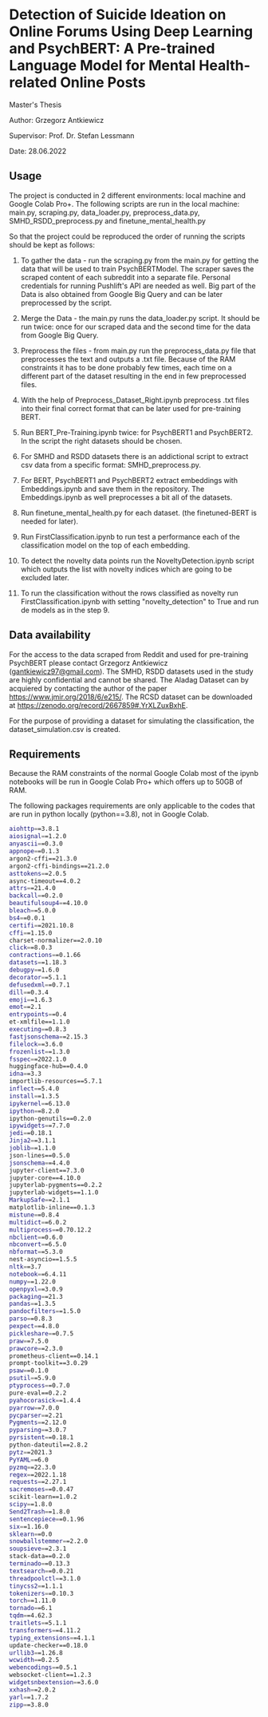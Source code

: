 # Detection of Suicide Ideation on Online Forums Using Deep Learning and PsychBERT: A Pre-trained Language Model for Mental Health-related Online Posts

Master's Thesis

Author: Grzegorz Antkiewicz

Supervisor: Prof. Dr. Stefan Lessmann

Date: 28.06.2022

## Usage

The project is conducted in 2 different environments: local machine and Google Colab Pro+. The following scripts are run in the local machine: main.py, scraping.py, data_loader.py, preprocess_data.py, SMHD_RSDD_preprocess.py and finetune_mental_health.py 

So that the project could be reproduced the order of running the scripts should be kept as follows:

1. To gather the data - run the scraping.py from the main.py for getting the data that will be used to train PsychBERTModel. The scraper saves the scraped content of each subreddit into a separate file. Personal credentials for running Pushlift's API are needed as well. Big part of the Data is also obtained from Google Big Query and can be later preprocessed by the script.
2. Merge the Data - the main.py runs the data_loader.py script. It should be run twice: once for our scraped data and the second time for the data from Google Big Query. 
3. Preprocess the files - from main.py run the preprocess_data.py file that preprocesses the text and outputs a .txt file. Because of the RAM constraints it has to be done probably few times, each time on a different part of the dataset resulting in the end in few preprocessed files. 

4. With the help of Preprocess_Dataset_Right.ipynb preprocess .txt files into their final correct format that can be later used for pre-training BERT.

5. Run BERT_Pre-Training.ipynb twice: for PsychBERT1 and PsychBERT2. In the script the right datasets should be chosen.
6. For SMHD and RSDD datasets there is an addictional script to extract csv data from a specific format: SMHD_preprocess.py.
7. For BERT, PsychBERT1 and PsychBERT2 extract embeddings with Embeddings.ipynb and save them in the repository. The Embeddings.ipynb as well preprocesses a bit all of the datasets.
8. Run finetune_mental_health.py for each dataset. (the finetuned-BERT is needed for later).
9. Run FirstClassification.ipynb to run test a performance each of the classification model on the top of each embedding.

10. To detect the novelty data points run the NoveltyDetection.ipynb script which outputs the list with novelty indices which are going to be excluded later. 
11. To run the classification without the rows classified as novelty run FirstClassification.ipynb with setting "novelty_detection" to True and run de models as in the step 9. 

## Data availability 

For the access to the data scraped from Reddit and used for pre-training PsychBERT please contact Grzegorz Antkiewicz (gantkiewicz97@gmail.com).
The SMHD, RSDD datasets used in the study are highly confidential and cannot be shared. The Aladag Dataset can by acquiered by contacting the author of the paper https://www.jmir.org/2018/6/e215/.  The RCSD dataset can be downloaded at https://zenodo.org/record/2667859#.YrXLZuxBxhE. 

For the purpose of providing a dataset for simulating the classification, the dataset_simulation.csv is created.


## Requirements

Because the RAM constraints of the normal Google Colab most of the ipynb notebooks will be run in Google Colab Pro+ which offers up to 50GB of RAM. 

The following packages requirements are only applicable to the codes that are run in python locally (python==3.8), not in Google Colab. 


```bash
aiohttp==3.8.1
aiosignal==1.2.0
anyascii==0.3.0
appnope==0.1.3
argon2-cffi==21.3.0
argon2-cffi-bindings==21.2.0
asttokens==2.0.5
async-timeout==4.0.2
attrs==21.4.0
backcall==0.2.0
beautifulsoup4==4.10.0
bleach==5.0.0
bs4==0.0.1
certifi==2021.10.8
cffi==1.15.0
charset-normalizer==2.0.10
click==8.0.3
contractions==0.1.66
datasets==1.18.3
debugpy==1.6.0
decorator==5.1.1
defusedxml==0.7.1
dill==0.3.4
emoji==1.6.3
emot==2.1
entrypoints==0.4
et-xmlfile==1.1.0
executing==0.8.3
fastjsonschema==2.15.3
filelock==3.6.0
frozenlist==1.3.0
fsspec==2022.1.0
huggingface-hub==0.4.0
idna==3.3
importlib-resources==5.7.1
inflect==5.4.0
install==1.3.5
ipykernel==6.13.0
ipython==8.2.0
ipython-genutils==0.2.0
ipywidgets==7.7.0
jedi==0.18.1
Jinja2==3.1.1
joblib==1.1.0
json-lines==0.5.0
jsonschema==4.4.0
jupyter-client==7.3.0
jupyter-core==4.10.0
jupyterlab-pygments==0.2.2
jupyterlab-widgets==1.1.0
MarkupSafe==2.1.1
matplotlib-inline==0.1.3
mistune==0.8.4
multidict==6.0.2
multiprocess==0.70.12.2
nbclient==0.6.0
nbconvert==6.5.0
nbformat==5.3.0
nest-asyncio==1.5.5
nltk==3.7
notebook==6.4.11
numpy==1.22.0
openpyxl==3.0.9
packaging==21.3
pandas==1.3.5
pandocfilters==1.5.0
parso==0.8.3
pexpect==4.8.0
pickleshare==0.7.5
praw==7.5.0
prawcore==2.3.0
prometheus-client==0.14.1
prompt-toolkit==3.0.29
psaw==0.1.0
psutil==5.9.0
ptyprocess==0.7.0
pure-eval==0.2.2
pyahocorasick==1.4.4
pyarrow==7.0.0
pycparser==2.21
Pygments==2.12.0
pyparsing==3.0.7
pyrsistent==0.18.1
python-dateutil==2.8.2
pytz==2021.3
PyYAML==6.0
pyzmq==22.3.0
regex==2022.1.18
requests==2.27.1
sacremoses==0.0.47
scikit-learn==1.0.2
scipy==1.8.0
Send2Trash==1.8.0
sentencepiece==0.1.96
six==1.16.0
sklearn==0.0
snowballstemmer==2.2.0
soupsieve==2.3.1
stack-data==0.2.0
terminado==0.13.3
textsearch==0.0.21
threadpoolctl==3.1.0
tinycss2==1.1.1
tokenizers==0.10.3
torch==1.11.0
tornado==6.1
tqdm==4.62.3
traitlets==5.1.1
transformers==4.11.2
typing_extensions==4.1.1
update-checker==0.18.0
urllib3==1.26.8
wcwidth==0.2.5
webencodings==0.5.1
websocket-client==1.2.3
widgetsnbextension==3.6.0
xxhash==2.0.2
yarl==1.7.2
zipp==3.8.0
```
